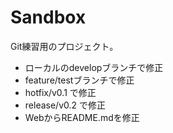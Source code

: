 Sandbox
=======

Git練習用のプロジェクト。

- ローカルのdevelopブランチで修正
- feature/testブランチで修正
- hotfix/v0.1 で修正
- release/v0.2 で修正
- WebからREADME.mdを修正
